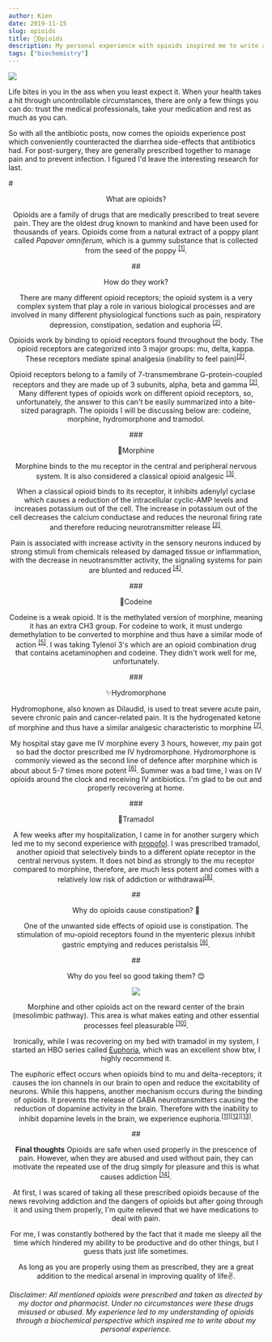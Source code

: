 ```yaml
---
author: Kien
date: 2019-11-15
slug: opioids
title: 🌺Opioids
description: My personal experience with opioids inspired me to write a bite-sized explanation on how they work. No, I'm not an addict.
tags: ["biochemistry"]
---
```


![](https://images.unsplash.com/photo-1494756159834-6fdaee7a9b7e?ixlib=rb-1.2.1&ixid=eyJhcHBfaWQiOjEyMDd9&auto=format&fit=crop&w=1350&q=80)

Life bites in you in the ass when you least expect it. When your health takes a hit through uncontrollable circumstances, there are only a few things you can do: trust the medical professionals, take your medication and rest as much as you can.

So with all the antibiotic posts, now comes the opioids experience post which conveniently counteracted the diarrhea side-effects that antibiotics had. For post-surgery, they are generally prescribed together to manage pain and to prevent infection. I figured I'd leave the interesting research for last.

#<center>What are opioids?

Opioids are a family of drugs that are medically prescribed to treat severe pain. They are the oldest drug known to mankind and have been used for thousands of years. Opioids come from a natural extract of a poppy plant called _Papaver omniferum,_ which is a gummy substance that is collected from the seed of the poppy <sup><a href="https://www.ncbi.nlm.nih.gov/books/NBK532899" target="_blank">[1]</sup></a>.

##<center>How do they work?

There are many different opioid receptors; the opioid system is a very complex system that play a role in various biological processes and are involved in many different physiological functions such as pain, respiratory depression, constipation, sedation and euphoria <sup><a href="https://www.ncbi.nlm.nih.gov/books/NBK532899" target="_blank">[2]</sup></a>.

Opioids work by binding to opioid receptors found throughout the body. The opioid receptors are categorized into 3 major groups: mu, delta, kappa. These receptors mediate spinal analgesia (inability to feel pain)<sup><a href="https://www.ncbi.nlm.nih.gov/books/NBK532899" target="_blank">[2]</sup></a>.

Opioid receptors belong to a family of 7-transmembrane G-protein-coupled receptors and they are made up of 3 subunits, alpha, beta and gamma <sup><a href="https://www.ncbi.nlm.nih.gov/books/NBK532899" target="_blank">[2]</sup></a>. Many different types of opioids work on different opioid receptors, so, unfortunately, the answer to this can't be easily summarized into a bite-sized paragraph. The opioids I will be discussing below are: codeine, morphine, hydromorphone and tramodol.

###<center>💊Morphine

Morphine binds to the mu receptor in the central and peripheral nervous system. It is also considered a classical opioid analgesic <sup><a href="https://www.ncbi.nlm.nih.gov/books/NBK526115" target="_blank">[3]</sup></a>.

When a classical opioid binds to its receptor, it inhibits adenylyl cyclase which causes a reduction of the intracellular cyclic-AMP levels and increases potassium out of the cell. The increase in potassium out of the cell decreases the calcium conductase and reduces the neuronal firing rate and therefore reducing neurotransmitter release <sup><a href="https://www.ncbi.nlm.nih.gov/books/NBK532899" target="_blank">[2]</sup></a>.

Pain is associated with increase activity in the sensory neurons induced by strong stimuli from chemicals released by damaged tissue or inflammation, with the decrease in neuotransmitter activity, the signaling systems for pain are blunted and reduced <sup><a href="https://www.ncbi.nlm.nih.gov/pmc/articles/PMC4708964/" target="_blank">[4]</sup></a>.

###<center>💊Codeine

Codeine is a weak opioid. It is the methylated version of morphine, meaning it has an extra CH3 group. For codeine to work, it must undergo demethylation to be converted to morphine and thus have a similar mode of action <sup><a href="https://www.ncbi.nlm.nih.gov/pmc/articles/PMC3658028" target="_blank">[5]</sup></a>. I was taking Tylenol 3's which are an opioid combination drug that contains acetaminophen and codeine. They didn't work well for me, unfortunately.

###<center>✨Hydromorphone

Hydromophone, also known as Dilaudid, is used to treat severe acute pain, severe chronic pain and cancer-related pain. It is the hydrogenated ketone of morphine and thus have a similar analgesic characteristic to morphine <sup><a href="https://www.jpsmjournal.com/article/S0885-3924(05)00033-3/fulltext" target="_blank">[7]</sup></a>.

My hospital stay gave me IV morphine every 3 hours, however, my pain got so bad the doctor prescribed me IV hydromorphone. Hydromorphone is commonly viewed as the second line of defence after morphine which is about about 5-7 times more potent <sup><a href="https://www.jpsmjournal.com/article/S0885-3924(05)00033-3/fulltext" target="_blank">[6]</sup></a>. Summer was a bad time, I was on IV opioids around the clock and receiving IV antibiotics. I'm glad to be out and properly recovering at home.

###<center>💊Tramadol

A few weeks after my hospitalization, I came in for another surgery which led me to my second experience with [propofol](/060-propofol/). I was prescribed tramadol, another opioid that selectively binds to a different opiate receptor in the central nervous system. It does not bind as strongly to the mu receptor compared to morphine, therefore, are much less potent and comes with a relatively low risk of addiction or withdrawal<sup><a href="https://www.ncbi.nlm.nih.gov/books/NBK537060/" target="_blank">[8]</sup></a>.

##<center>Why do opioids cause constipation? 💩

One of the unwanted side effects of opioid use is constipation. The stimulation of mu-opioid receptors found in the myenteric plexus inhibit gastric emptying and reduces peristalsis <sup><a href="https://www.ncbi.nlm.nih.gov/books/NBK526115" target="_blank">[9]</sup></a>.

##<center>Why do you feel so good taking them? 😊

<p align="center">
  <img src="https://media3.giphy.com/media/3NtY188QaxDdC/giphy.gif?cid=790b761137df0768193e2e041f8539e610962fa0614cac05&rid=giphy.gif" />
</p>

Morphine and other opioids act on the reward center of the brain (mesolimbic pathway). This area is what makes eating and other essential processes feel pleasurable <sup><a href="https://www.ncbi.nlm.nih.gov/pmc/articles/PMC2851054" target="_blank">[10]</sup></a>.

Ironically, while I was recovering on my bed with tramadol in my system, I started an HBO series called <a href="https://www.imdb.com/title/tt8772296/" target="_blank">Euphoria</a>, which was an excellent show btw, I highly recommend it.

The euphoric effect occurs when opioids bind to mu and delta-receptors; it causes the ion channels in our brain to open and reduce the excitability of neurons. While this happens, another mechanism occurs during the binding of opioids. It prevents the release of GABA neurotransmitters causing the reduction of dopamine activity in the brain. Therefore with the inability to inhibit dopamine levels in the brain, we experience euphoria.<sup><a href="https://thebrain.mcgill.ca/flash/i/i_03/i_03_m/i_03_m_par/i_03_m_par_heroine.html" target="_blank">[11]</sup></a><sup><a href="https://www.ncbi.nlm.nih.gov/pmc/articles/PMC2851054/" target="_blank">[12]</sup></a><sup><a href="https://www.drugabuse.gov/publications/teaching-packets/neurobiology-drug-addiction/section-iii-action-heroin-morphine/4-opiates-binding-to-opiate-rece" target="_blank">[13]</sup></a>.

##<center>**Final thoughts**
Opioids are safe when used properly in the prescence of pain. However, when they are abused and used without pain, they can motivate the repeated use of the drug simply for pleasure and this is what causes addiction <sup><a href="https://www.ncbi.nlm.nih.gov/pmc/articles/PMC3658028" target="_blank">[14]</sup></a>.

At first, I was scared of taking all these prescribed opioids because of the news revolving addiction and the dangers of opioids but after going through it and using them properly, I'm quite relieved that we have medications to deal with pain.

For me, I was constantly bothered by the fact that it made me sleepy all the time which hindered my ability to be productive and do other things, but I guess thats just life sometimes.

As long as you are properly using them as prescribed, they are a great addition to the medical arsenal in improving quality of life✌.

_Disclaimer: All mentioned opioids were prescribed and taken as directed by my doctor and pharmacist. Under no circumstances were these drugs misused or abused. My experience led to my understanding of opioids through a biochemical perspective which inspired me to write about my personal experience._
